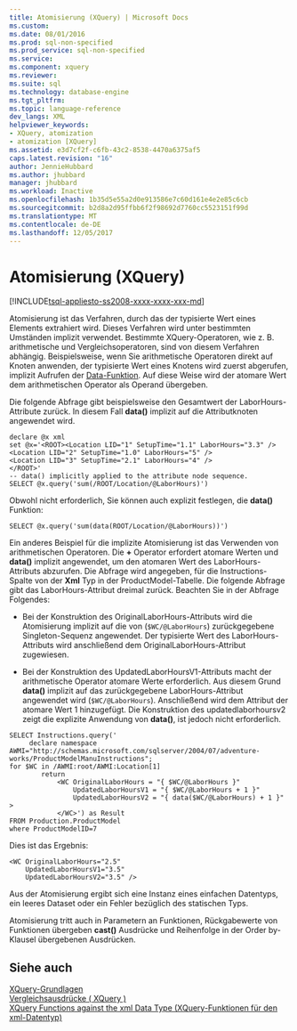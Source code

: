 ```yaml
---
title: Atomisierung (XQuery) | Microsoft Docs
ms.custom: 
ms.date: 08/01/2016
ms.prod: sql-non-specified
ms.prod_service: sql-non-specified
ms.service: 
ms.component: xquery
ms.reviewer: 
ms.suite: sql
ms.technology: database-engine
ms.tgt_pltfrm: 
ms.topic: language-reference
dev_langs: XML
helpviewer_keywords:
- XQuery, atomization
- atomization [XQuery]
ms.assetid: e3d7cf2f-c6fb-43c2-8538-4470a6375af5
caps.latest.revision: "16"
author: JennieHubbard
ms.author: jhubbard
manager: jhubbard
ms.workload: Inactive
ms.openlocfilehash: 1b35d5e55a2d0e913586e7c60d161e4e2e85c6cb
ms.sourcegitcommit: b2d8a2d95ffbb6f2f98692d7760cc5523151f99d
ms.translationtype: MT
ms.contentlocale: de-DE
ms.lasthandoff: 12/05/2017
---
```

# <a name="atomization-xquery"></a>Atomisierung (XQuery)
[!INCLUDE[tsql-appliesto-ss2008-xxxx-xxxx-xxx-md](../includes/tsql-appliesto-ss2008-xxxx-xxxx-xxx-md.md)]

  Atomisierung ist das Verfahren, durch das der typisierte Wert eines Elements extrahiert wird. Dieses Verfahren wird unter bestimmten Umständen implizit verwendet. Bestimmte XQuery-Operatoren, wie z. B. arithmetische und Vergleichsoperatoren, sind von diesem Verfahren abhängig. Beispielsweise, wenn Sie arithmetische Operatoren direkt auf Knoten anwenden, der typisierte Wert eines Knotens wird zuerst abgerufen, implizit Aufrufen der [Data-Funktion](../xquery/data-accessor-functions-data-xquery.md). Auf diese Weise wird der atomare Wert dem arithmetischen Operator als Operand übergeben.  
  
 Die folgende Abfrage gibt beispielsweise den Gesamtwert der LaborHours-Attribute zurück. In diesem Fall **data()** implizit auf die Attributknoten angewendet wird.  
  
```  
declare @x xml  
set @x='<ROOT><Location LID="1" SetupTime="1.1" LaborHours="3.3" />  
<Location LID="2" SetupTime="1.0" LaborHours="5" />  
<Location LID="3" SetupTime="2.1" LaborHours="4" />  
</ROOT>'  
-- data() implicitly applied to the attribute node sequence.  
SELECT @x.query('sum(/ROOT/Location/@LaborHours)')  
```  
  
 Obwohl nicht erforderlich, Sie können auch explizit festlegen, die **data()** Funktion:  
  
```  
SELECT @x.query('sum(data(ROOT/Location/@LaborHours))')  
```  
  
 Ein anderes Beispiel für die implizite Atomisierung ist das Verwenden von arithmetischen Operatoren. Die  **+**  Operator erfordert atomare Werten und **data()** implizit angewendet, um den atomaren Wert des LaborHours-Attributs abzurufen. Die Abfrage wird angegeben, für die Instructions-Spalte von der **Xml** Typ in der ProductModel-Tabelle. Die folgende Abfrage gibt das LaborHours-Attribut dreimal zurück. Beachten Sie in der Abfrage Folgendes:  
  
-   Bei der Konstruktion des OriginalLaborHours-Attributs wird die Atomisierung implizit auf die von (`$WC/@LaborHours`) zurückgegebene Singleton-Sequenz angewendet. Der typisierte Wert des LaborHours-Attributs wird anschließend dem OriginalLaborHours-Attribut zugewiesen.  
  
-   Bei der Konstruktion des UpdatedLaborHoursV1-Attributs macht der arithmetische Operator atomare Werte erforderlich. Aus diesem Grund **data()** implizit auf das zurückgegebene LaborHours-Attribut angewendet wird (`$WC/@LaborHours`). Anschließend wird dem Attribut der atomare Wert 1 hinzugefügt. Die Konstruktion des updatedlaborhoursv2 zeigt die explizite Anwendung von **data()**, ist jedoch nicht erforderlich.  
  
```  
SELECT Instructions.query('  
     declare namespace AWMI="http://schemas.microsoft.com/sqlserver/2004/07/adventure-works/ProductModelManuInstructions";  
for $WC in /AWMI:root/AWMI:Location[1]  
        return  
            <WC OriginalLaborHours = "{ $WC/@LaborHours }"  
                UpdatedLaborHoursV1 = "{ $WC/@LaborHours + 1 }"   
                UpdatedLaborHoursV2 = "{ data($WC/@LaborHours) + 1 }" >  
            </WC>') as Result  
FROM Production.ProductModel  
where ProductModelID=7  
```  
  
 Dies ist das Ergebnis:  
  
```  
<WC OriginalLaborHours="2.5"   
    UpdatedLaborHoursV1="3.5"   
    UpdatedLaborHoursV2="3.5" />  
```  
  
 Aus der Atomisierung ergibt sich eine Instanz eines einfachen Datentyps, ein leeres Dataset oder ein Fehler bezüglich des statischen Typs.  
  
 Atomisierung tritt auch in Parametern an Funktionen, Rückgabewerte von Funktionen übergeben **cast()** Ausdrücke und Reihenfolge in der Order by-Klausel übergebenen Ausdrücken.  
  
## <a name="see-also"></a>Siehe auch  
 [XQuery-Grundlagen](../xquery/xquery-basics.md)   
 [Vergleichsausdrücke &#40; XQuery &#41;](../xquery/comparison-expressions-xquery.md)   
 [XQuery Functions against the xml Data Type (XQuery-Funktionen für den xml-Datentyp)](../xquery/xquery-functions-against-the-xml-data-type.md)  
  
  
